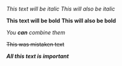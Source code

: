 *This text will be italic*
_This will also be italic_

**This text will be bold**
__This will also be bold__

_You **can** combine them_ 

~~This was mistaken text~~

***All this text is important***
